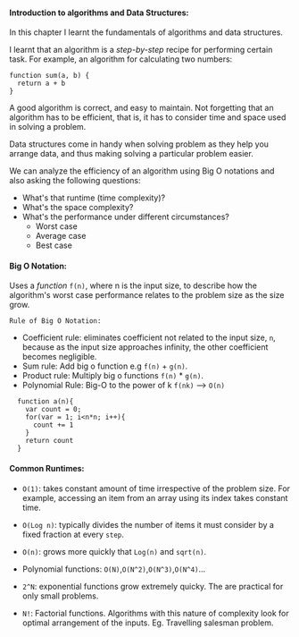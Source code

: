 #### Introduction to algorithms and Data Structures:

In this chapter I learnt the fundamentals of algorithms and data structures.

I learnt that an algorithm is a _step-by-step_ recipe for performing certain task. For example, an algorithm for calculating two numbers:

```
function sum(a, b) {
  return a + b
}
```

A good algorithm is correct, and easy to maintain. Not forgetting that an algorithm has to be efficient, that is, it has to consider time and space used in solving a problem.

Data structures come in handy when solving problem as they help you arrange data, and thus making solving a particular problem easier.

We can analyze the efficiency of an algorithm using Big O notations and also asking the following questions:

- What's that runtime (time complexity)?
- What's the space complexity?
- What's the performance under different circumstances?
  - Worst case
  - Average case
  - Best case

#### Big O Notation:

Uses a _function_ `f(n)`, where n is the input size, to describe how the algorithm's worst case performance relates to the problem size as the size grow.

`Rule of Big O Notation:`

- Coefficient rule: eliminates coefficient not related to the input size, `n`, because as the input size approaches infinity, the other coefficient becomes negligible.
- Sum rule: Add big o function e.g `f(n)` + `g(n)`.
- Product rule: Multiply big o functions `f(n)` \* `g(n)`.
- Polynomial Rule: Big-O to the power of k `f(nk)` --> `O(n)`

```
  function a(n){
    var count = 0;
    for(var = 1; i<n*n; i++){
      count += 1
    }
    return count
  }
```

#### Common Runtimes:

- `O(1)`: takes constant amount of time irrespective of the problem size. For example, accessing an item from an array using its index takes constant time.

- `O(Log n)`: typically divides the number of items it must consider by a fixed fraction at every `step`.

- `O(n)`: grows more quickly that `Log(n)` and `sqrt(n)`.
- Polynomial functions: `O(N)`,`O(N^2)`,`O(N^3)`,`O(N^4)`...
- `2^N`: exponential functions grow extremely quicky. The are practical for only small problems.
- `N!`: Factorial functions. Algorithms with this nature of complexity look for optimal arrangement of the inputs. Eg. Travelling salesman problem.
